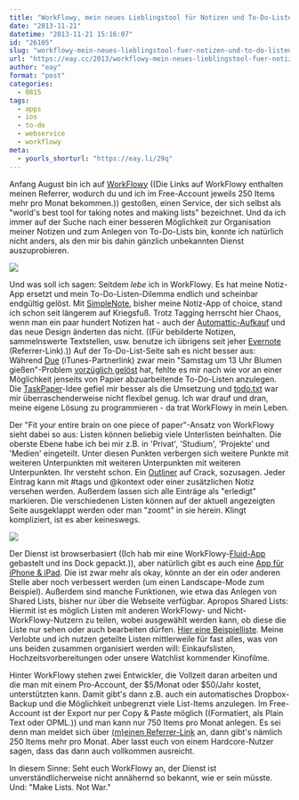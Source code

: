 ```yaml
---
title: "WorkFlowy, mein neues Lieblingstool für Notizen und To-Do-Listen"
date: "2013-11-21"
datetime: "2013-11-21 15:16:07"
id: "26105"
slug: "workflowy-mein-neues-lieblingstool-fuer-notizen-und-to-do-listen"
url: "https://eay.cc/2013/workflowy-mein-neues-lieblingstool-fuer-notizen-und-to-do-listen/"
author: "eay"
format: "post"
categories:
  - 0815
tags:
  - apps
  - ios
  - to-do
  - webservice
  - workflowy
meta:
  - yourls_shorturl: "https://eay.li/29q"
---
```


Anfang August bin ich auf [WorkFlowy](https://workflowy.com/?ref=15bd430a) ((Die Links auf WorkFlowy enthalten meinen Referrer, wodurch du und ich im Free-Account jeweils 250 Items mehr pro Monat bekommen.)) gestoßen, einen Service, der sich selbst als "world's best tool for taking notes and making lists" bezeichnet. Und da ich immer auf der Suche nach einer besseren Möglichkeit zur Organisation meiner Notizen und zum Anlegen von To-Do-Lists bin, konnte ich natürlich nicht anders, als den mir bis dahin gänzlich unbekannten Dienst auszuprobieren.

![](https://eay.cc/uploads/2013/workflowy1.jpg)

Und was soll ich sagen: Seitdem _lebe_ ich in WorkFlowy. Es hat meine Notiz-App ersetzt und mein To-Do-Listen-Dilemma endlich und scheinbar endgültig gelöst. Mit [SimpleNote](http://simplenote.com/), bisher meine Notiz-App of choice, stand ich schon seit längerem auf Kriegsfuß. Trotz Tagging herrscht hier Chaos, wenn man ein paar hundert Notizen hat - auch der [Automattic-Aufkauf](//eay.cc/2013/automattic-die-firma-hinter-wordpress-com-hat-simperium-die-firma-hinter-simplenote-gekauft/) und das neue Design änderten das nicht. ((Für bebilderte Notizen, sammelnswerte Textstellen, usw. benutze ich übrigens seit jeher [Evernote](https://www.evernote.com/referral/Registration.action?uid=26110&sig=7aecf6cded1840f1002bd9a7bd511fdd) (Referrer-Link).)) Auf der To-Do-List-Seite sah es nicht besser aus: Während [Due](http://eay.cc/due) (iTunes-Partnerlink) zwar mein "Samstag um 13 Uhr Blumen gießen"-Problem [vorzüglich gelöst](//eay.cc/2011/to-do-or-not-to-do-oder-ein-loblied-auf-due/) hat, fehlte es mir nach wie vor an einer Möglichkeit jenseits von Papier abzuarbeitende To-Do-Listen anzulegen. Die [TaskPaper](http://www.hogbaysoftware.com/products/taskpaper)\-Idee gefiel mir besser als die Umsetzung und [todo.txt](http://todotxt.com/) war mir überraschenderweise nicht flexibel genug. Ich war drauf und dran, meine eigene Lösung zu programmieren - da trat WorkFlowy in mein Leben.

Der "Fit your entire brain on one piece of paper"-Ansatz von WorkFlowy sieht dabei so aus: Listen können beliebig viele Unterlisten beinhalten. Die oberste Ebene habe ich bei mir z.B. in 'Privat', 'Studium', 'Projekte' und 'Medien' eingeteilt. Unter diesen Punkten verbergen sich weitere Punkte mit weiteren Unterpunkten mit weiteren Unterpunkten mit weiteren Unterpunkten. Ihr versteht schon. Ein [Outliner](https://en.wikipedia.org/wiki/Outliner) auf Crack, sozusagen. Jeder Eintrag kann mit #tags und @kontext oder einer zusätzlichen Notiz versehen werden. Außerdem lassen sich alle Einträge als "erledigt" markieren. Die verschiedenen Listen können auf der aktuell angezeigten Seite ausgeklappt werden oder man "zoomt" in sie herein. Klingt kompliziert, ist es aber keineswegs.

![](https://eay.cc/uploads/2013/workflowy2.jpg)

Der Dienst ist browserbasiert ((Ich hab mir eine WorkFlowy-[Fluid-App](http://fluidapp.com/) gebastelt und ins Dock gepackt.)), aber natürlich gibt es auch eine [App für iPhone & iPad](https://itunes.apple.com/de/app/workflowy/id551139514?mt=8). Die ist zwar mehr als okay, könnte an der ein oder anderen Stelle aber noch verbessert werden (um einen Landscape-Mode zum Beispiel). Außerdem sind manche Funktionen, wie etwa das Anlegen von Shared Lists, bisher nur über die Webseite verfügbar. Apropos Shared Lists: Hiermit ist es möglich Listen mit anderen WorkFlowy- und Nicht-WorkFlowy-Nutzern zu teilen, wobei ausgewählt werden kann, ob diese die Liste nur sehen oder auch bearbeiten dürfen. [Hier eine Beispielliste](https://workflowy.com/shared/9f633b52-52dd-71bd-f718-1cc2fd2021ca/). Meine Verlobte und ich nutzen geteilte Listen mittlerweile für fast alles, was von uns beiden zusammen organisiert werden will: Einkaufslisten, Hochzeitsvorbereitungen oder unsere Watchlist kommender Kinofilme.

Hinter WorkFlowy stehen zwei Entwickler, die Vollzeit daran arbeiten und die man mit einem Pro-Account, der $5/Monat oder $50/Jahr kostet, unterstützten kann. Damit gibt's dann z.B. auch ein automatisches Dropbox-Backup und die Möglichkeit unbegrenzt viele List-Items anzulegen. Im Free-Account ist der Export nur per Copy & Paste möglich ((Formatiert, als Plain Text oder OPML.)) und man kann nur 750 Items pro Monat anlegen. Es sei denn man meldet sich über [(m)einen Referrer-Link](https://workflowy.com/?ref=15bd430a) an, dann gibt's nämlich 250 Items mehr pro Monat. Aber lasst euch von einem Hardcore-Nutzer sagen, dass das dann auch vollkommen ausreicht.

In diesem Sinne: Seht euch WorkFlowy an, der Dienst ist unverständlicherweise nicht annähernd so bekannt, wie er sein müsste. Und: "Make Lists. Not War."
